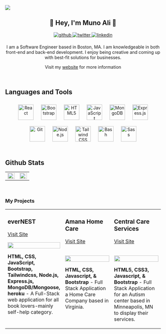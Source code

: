 <img src="https://res.cloudinary.com/amunoali/image/upload/v1664209967/logo_txnxzq.png" />  
  

## <div align="center">👋  Hey,  I'm Muno Ali 👋 </div>  
  

<div align="center">
<a href="https://github.com/amunoali" target="_blank">
<img src=https://img.shields.io/badge/github-%2324292e.svg?&style=for-the-badge&logo=github&logoColor=white alt=github style="margin-bottom: 5px;" />
</a>
<a href="https://twitter.com/amunoali" target="_blank">
<img src=https://img.shields.io/badge/twitter-%2300acee.svg?&style=for-the-badge&logo=twitter&logoColor=white alt=twitter style="margin-bottom: 5px;" />
</a>
<a href="https://www.linkedin.com/in/amunoali/" target="_blank">
<img src=https://img.shields.io/badge/linkedin-%231E77B5.svg?&style=for-the-badge&logo=linkedin&logoColor=white alt=linkedin style="margin-bottom: 5px;" />
</a>  
</div>  

<br/>  


<div align="center">I am a Software Engineer based in Boston, MA. I am knowledgeable in both front-end and back-end development. I enjoy being creative and coming up with best-fit solutions for businesses. 

<br/>  

Visit my [website](https://munoali.netlify.app/) for more information </div>  
  

<br/>  


## Languages and Tools  
<div align="center">  
<a href="https://reactjs.org/" target="_blank"><img style="margin: 10px" src="https://profilinator.rishav.dev/skills-assets/react-original-wordmark.svg" alt="React" height="50" /></a>  
<a href="https://getbootstrap.com/docs/3.4/javascript/" target="_blank"><img style="margin: 10px" src="https://profilinator.rishav.dev/skills-assets/bootstrap-plain.svg" alt="Bootstrap" height="50" /></a>  
<a href="https://en.wikipedia.org/wiki/HTML5" target="_blank"><img style="margin: 10px" src="https://profilinator.rishav.dev/skills-assets/html5-original-wordmark.svg" alt="HTML5" height="50" /></a>  
<a href="https://www.javascript.com/" target="_blank"><img style="margin: 10px" src="https://profilinator.rishav.dev/skills-assets/javascript-original.svg" alt="JavaScript" height="50" /></a>  
<a href="https://www.mongodb.com/" target="_blank"><img style="margin: 10px" src="https://profilinator.rishav.dev/skills-assets/mongodb-original-wordmark.svg" alt="MongoDB" height="50" /></a>  
<a href="https://expressjs.com/" target="_blank"><img style="margin: 10px" src="https://profilinator.rishav.dev/skills-assets/express-original-wordmark.svg" alt="Express.js" height="50" /></a>  
<a href="https://github.com/" target="_blank"><img style="margin: 10px" src="https://profilinator.rishav.dev/skills-assets/git-scm-icon.svg" alt="Git" height="50" /></a>  
<a href="https://nodejs.org/" target="_blank"><img style="margin: 10px" src="https://profilinator.rishav.dev/skills-assets/nodejs-original-wordmark.svg" alt="Node.js" height="50" /></a>  
<a href="https://www.tailwindcss.com/" target="_blank"><img style="margin: 10px" src="https://profilinator.rishav.dev/skills-assets/tailwindcss.svg" alt="Tailwind CSS" height="50" /></a>  
<a href="https://www.gnu.org/software/bash/" target="_blank"><img style="margin: 10px" src="https://profilinator.rishav.dev/skills-assets/gnu_bash-icon.svg" alt="Bash" height="50" /></a>  
<a href="https://sass-lang.com/" target="_blank"><img style="margin: 10px" src="https://profilinator.rishav.dev/skills-assets/sass-original.svg" alt="Sass" height="50" /></a>  
</div>  

<br/>  


## Github Stats  
<table><tr><td valign="top" width="50%">

<img src="https://github-readme-stats.vercel.app/api?username=amunoali&show_icons=true&count_private=true&hide_border=true" align="left" style="width: 100%" />

</td><td valign="top" width="50%">

<img src="https://github-readme-stats.vercel.app/api/top-langs/?username=amunoali&hide_border=true&layout=compact" align="left" style="width: 100%" />

</td></tr></table>  

<br/>  


### My Projects 
<article>
      <div>
  <div>
<table>
  <tbody><tr>
     <td width="33%" valign="top">
      <h3>everNEST</h3>
        <p> <a href="https://evernest-project.herokuapp.com/" rel="nofollow">Visit Site</a></p>
        <a href="https://evernest-project.herokuapp.com/" rel="nofollow">
            <img src="https://res.cloudinary.com/amunoali/image/upload/v1664645630/everNEST_g1cx0f.png" width="100%" style="max-width:100%;">
        </a>
        <p><strong> HTML, CSS, JavaScript, Bootstrap, Tailwindcss, Node.js, Express.js, MongoDB/Mongoose, heroku </strong> - A Full-Stack web application for all book lovers-mainly self-help category.</p>
    </td>
    <td width="33%" valign="top">
      <h3> Amana Home Care</h3>
        <p><a href="https://www.amanahomehealthllc.com/" rel="nofollow">Visit Site</a></p>
        <br>
        <a href="http://www.cronofy.tech/" rel="nofollow">
            <img src="https://res.cloudinary.com/amunoali/image/upload/v1664208109/AmanaHomeCare_gc0ckc.png" width="100%"  style="max-width:100%;">
        </a>
        <p><strong>HTML, CSS, Javascript, &amp; Bootstrap  </strong> - Full Stack Application a Home Care Company based in Virginia.</p>
    </td>
    <td width="33%" valign="top">
      <h3>Central Care Services</h3>
        <p> <a href="https://centralcareservice.com/" rel="nofollow">Visit Site</a></p>
        <br>
        <a href="https://centralcareservice.com/" rel="nofollow">
            <img src="https://res.cloudinary.com/amunoali/image/upload/v1664208110/centralCare_rhnxhz.png" width="100%" style="max-width:100%;">
        </a>
        <p><strong>HTML5, CSS3, Javascript, &amp; Bootstrap </strong> -  Full Stack Application for an Autism center based in Minneapolis, MN to display their services.</p>
    </td>
  </tr>
</tbody></table>
</article>


